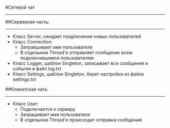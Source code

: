 #Сетевой чат
____

##Серверная часть:
____
* Класс Server, ожидает покдлючение новых пользователей
* Класс Connection:
  * Заправшивает имя пользователя
  * В отдельном Thread'е отправляет сообщение всем подключившимся пользователям
* Класс Logger, шаблон Singleton, записывает все сообщения и события в файл log.txt
* Класс Settings, шаблон Singleton, берет настройки из файла settings.txt


##Клиентская чать:
____
* Класс User:
  * Подключается к серверу
  * Запрашивает имя пользователя
  * В отдельном Thread'е происходит отправка сообщений